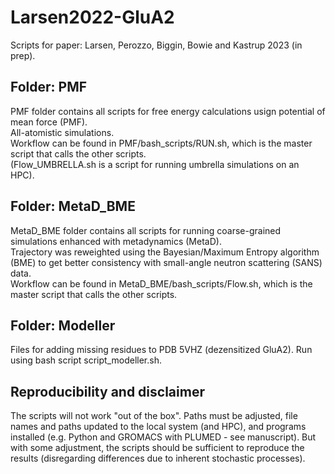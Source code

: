# Larsen2022-GluA2
Scripts for paper: Larsen, Perozzo, Biggin, Bowie and Kastrup 2023 (in prep).

## Folder: PMF
PMF folder contains all scripts for free energy calculations usign potential of mean force (PMF).    
All-atomistic simulations.  
Workflow can be found in PMF/bash_scripts/RUN.sh, which is the master script that calls the other scripts.    
(Flow_UMBRELLA.sh is a script for running umbrella simulations on an HPC).    

## Folder: MetaD_BME
MetaD_BME folder contains all scripts for running coarse-grained simulations enhanced with metadynamics (MetaD).    
Trajectory was reweighted using the Bayesian/Maximum Entropy algorithm (BME) to get better consistency with small-angle neutron scattering (SANS) data.    
Workflow can be found in MetaD_BME/bash_scripts/Flow.sh, which is the master script that calls the other scripts.     

## Folder: Modeller    
Files for adding missing residues to PDB 5VHZ (dezensitized GluA2). Run using bash script script_modeller.sh.     

## Reproducibility and disclaimer
The scripts will not work "out of the box". Paths must be adjusted, file names and paths updated to the local system (and HPC), and programs installed (e.g. Python and GROMACS with PLUMED - see manuscript). But with some adjustment, the scripts should be sufficient to reproduce the results (disregarding differences due to inherent stochastic processes). 
